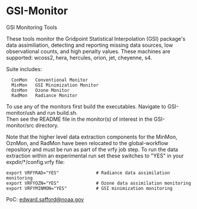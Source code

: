 # GSI-Monitor
GSI Monitoring Tools

These tools monitor the Gridpoint Statistical Interpolation (GSI) package's data assimiliation, detecting 
and reporting missing data sources, low observational counts, and high penalty values.  These machines 
are supported:  wcoss2, hera, hercules, orion, jet, cheyenne, s4.

Suite includes:
```
  ConMon   Conventional Monitor     
  MinMon   GSI Minimization Monitor 
  OznMon   Ozone Monitor            
  RadMon   Radiance Monitor         
```

To use any of the monitors first build the executables.  Navigate to GSI-monitor/ush and run build.sh.  
Then see the README file in the monitor(s) of interest in the GSI-monitor/src directory.  

Note that the higher level data extraction components for the MinMon, OznMon, and RadMon have been 
relocated to the global-workflow repository and must be run as part of the vrfy job step.  To run the 
data extraction within an experimental run set these switches to "YES" in your 
expdir/*/config.vrfy file:

```
export VRFYRAD="YES"              # Radiance data assimilation monitoring
export VRFYOZN="YES"              # Ozone data assimilation monitoring
export VRFYMINMON="YES"           # GSI minimization monitoring
```


PoC:  edward.safford@noaa.gov
